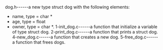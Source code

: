
dog.h------a new type struct dog with the following elements:
- name, type = char *
- age, type = float
- owner, type = char *.
1-init_dog.c------a function that initialize a variable of type struct dog.
2-print_dog.c------a function that prints a struct dog.
4-new_dog.c------a function that creates a new dog.
5-free_dog.c------a function that frees dogs.

